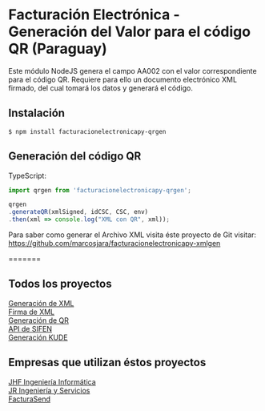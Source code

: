 # Facturación Electrónica - Generación del Valor para el código QR (Paraguay)
Este módulo NodeJS genera el campo AA002 con el valor correspondiente para el código QR. Requiere para ello un documento electrónico XML firmado, del cual tomará los datos y generará el código.

## Instalación

```
$ npm install facturacionelectronicapy-qrgen
```

## Generación del código QR

TypeScript:
```typescript
import qrgen from 'facturacionelectronicapy-qrgen';

qrgen
.generateQR(xmlSigned, idCSC, CSC, env)
.then(xml => console.log("XML con QR", xml));


```

Para saber como generar el Archivo XML visita éste proyecto de Git visitar: 
https://github.com/marcosjara/facturacionelectronicapy-xmlgen

=======
## Todos los proyectos
[Generación de XML](https://www.npmjs.com/package/facturacionelectronicapy-xmlgen)<br/>
[Firma de XML](https://www.npmjs.com/package/facturacionelectronicapy-xmlsign)<br/>
[Generación de QR](https://www.npmjs.com/package/facturacionelectronicapy-qrgen)<br/>
[API de SIFEN](https://www.npmjs.com/package/facturacionelectronicapy-setapi)<br/>
[Generación KUDE](https://www.npmjs.com/package/facturacionelectronicapy-kude)<br/>

## Empresas que utilizan éstos proyectos
[JHF Ingeniería Informática](https://jhf.com.py/)<br/>
[JR Ingeniería y Servicios](https://jringenieriayservicios.com/)<br/>
[FacturaSend](https://www.facturasend.com.py/)<br/>
